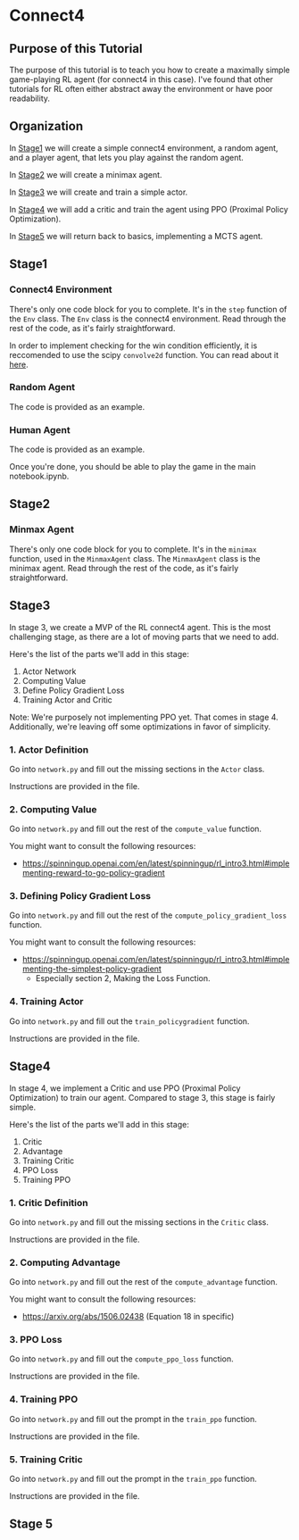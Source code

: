 # Connect4
## Purpose of this Tutorial
The purpose of this tutorial is to teach you how to create a maximally simple game-playing RL agent (for connect4 in this case).
I've found that other tutorials for RL often either abstract away the environment or have poor readability.

## Organization
In [Stage1](#Stage1) we will create a simple connect4 environment, a random agent, and a player agent, that lets you play against the random agent.

In [Stage2](#Stage2) we will create a minimax agent.

In [Stage3](#Stage3) we will create and train a simple actor.

In [Stage4](#Stage4) we will add a critic and train the agent using PPO (Proximal Policy Optimization).

In [Stage5](#Stage5) we will return back to basics, implementing a MCTS agent.

## Stage1

### Connect4 Environment
There's only one code block for you to complete. It's in the `step` function of the `Env` class. The `Env` class is the connect4 environment. Read through the rest of the code, as it's fairly straightforward.

In order to implement checking for the win condition efficiently, it is reccomended to use the scipy `convolve2d` function. You can read about it [here](https://docs.scipy.org/doc/scipy/reference/generated/scipy.signal.convolve2d.html).

### Random Agent
The code is provided as an example.

### Human Agent
The code is provided as an example.

Once you're done, you should be able to play the game in the main notebook.ipynb.

## Stage2

### Minmax Agent
There's only one code block for you to complete. It's in the `minimax` function, used in the `MinmaxAgent` class. The `MinmaxAgent` class is the minimax agent. Read through the rest of the code, as it's fairly straightforward.


## Stage3

In stage 3, we create a MVP of the RL connect4 agent.
This is the most challenging stage, as there are a lot of moving parts that we need to add.

Here's the list of the parts we'll add in this stage:
1. Actor Network
2. Computing Value
3. Define Policy Gradient Loss
4. Training Actor and Critic


Note: We're purposely not implementing PPO yet. That comes in stage 4. Additionally, we're leaving off some optimizations in favor of simplicity.

### 1. Actor Definition
Go into `network.py` and fill out the missing sections in the `Actor` class.

Instructions are provided in the file.

### 2. Computing Value
Go into `network.py` and fill out the rest of the `compute_value` function.

You might want to consult the following resources:
- https://spinningup.openai.com/en/latest/spinningup/rl_intro3.html#implementing-reward-to-go-policy-gradient

### 3. Defining Policy Gradient Loss
Go into `network.py` and fill out the rest of the `compute_policy_gradient_loss` function.

You might want to consult the following resources:
- https://spinningup.openai.com/en/latest/spinningup/rl_intro3.html#implementing-the-simplest-policy-gradient
   - Especially section 2, Making the Loss Function.

### 4. Training Actor
Go into `network.py` and fill out the `train_policygradient` function.

Instructions are provided in the file.

## Stage4

In stage 4, we implement a Critic and use PPO (Proximal Policy Optimization) to train our agent.
Compared to stage 3, this stage is fairly simple.

Here's the list of the parts we'll add in this stage:
1. Critic
2. Advantage
3. Training Critic
3. PPO Loss
4. Training PPO

### 1. Critic Definition
Go into `network.py` and fill out the missing sections in the `Critic` class.

Instructions are provided in the file.

### 2. Computing Advantage
Go into `network.py` and fill out the rest of the `compute_advantage` function.

You might want to consult the following resources:
- https://arxiv.org/abs/1506.02438 (Equation 18 in specific)

### 3. PPO Loss
Go into `network.py` and fill out the `compute_ppo_loss` function.

Instructions are provided in the file.

### 4. Training PPO
Go into `network.py` and fill out the prompt in the `train_ppo` function.

Instructions are provided in the file.

### 5. Training Critic
Go into `network.py` and fill out the prompt in the `train_ppo` function.

Instructions are provided in the file.

## Stage 5

